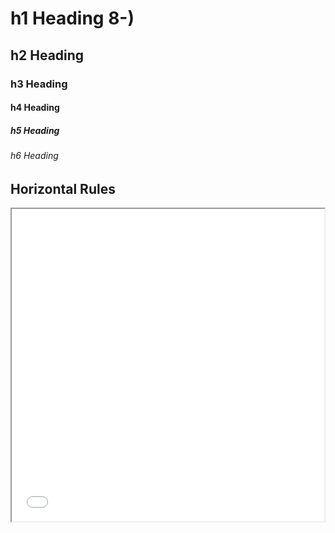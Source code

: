 # h1 Heading 8-)
## h2 Heading
### h3 Heading
#### h4 Heading
##### h5 Heading
###### h6 Heading


## Horizontal Rules

<iframe src="Ithaca-map.html" height="500" width="500"></iframe>
